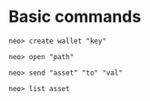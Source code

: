 # Basic commands

```
neo> create wallet "key"

neo> open "path"

neo> send "asset" "to" "val"

neo> list asset
```
